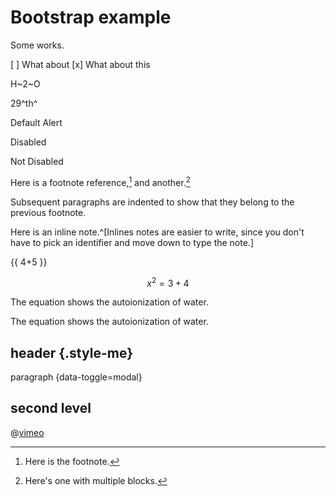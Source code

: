 # Bootstrap example

Some works.

<Chem formula="H2O2\aq" />

[ ] What about
[x] What about this

H~2~O

29^th^

<b-img src="../../3ionizationenergies.png" fluid alt="Responsive image"/>

<!-- ![ionization energy](../../3ionizationenergies.png) -->

<b-alert show>Default Alert</b-alert>

<b-button disabled variant="success">Disabled</b-button>

<b-button variant="success">Not Disabled</b-button>

Here is a footnote reference,[^1] and another.[^longnote]

[^1]: Here is the footnote.
[^longnote]: Here's one with multiple blocks.

  Subsequent paragraphs are indented to show that they belong to the previous footnote.

Here is an inline note.^[Inlines notes are easier to write, since you don't have to pick an identifier and move down to type the note.]

{{ 4+5 }}

$$ x^2= 3+4 $$

<LaTeX formula="x^2 - 2x\aq" />

The equation <LaTeX formula="\ce{H2O\liquid{} <=> H+\aq{} + OH^{-}\aq{}}" inline v-b-popover.hover="'I am popover content!'" title="Popover Title"/> shows the <span v-b-tooltip.hover title="I'm a tooltip!">autoionization of water</span>.

The equation <LaTeX formula="\ce{H2O\liquid{} <=> H+\aq{} + OH^{-}\aq{}}" /> shows the autoionization of water.

## header {.style-me}

paragraph {data-toggle=modal}

## second level

<Boostrap/>

@[vimeo](288282144)
